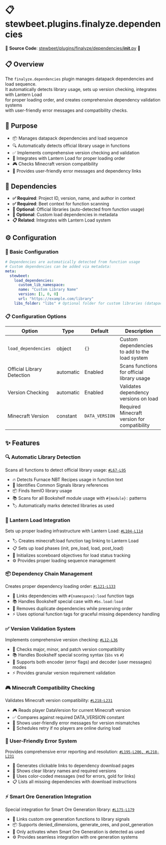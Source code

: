 
# 📋 stewbeet.plugins.finalyze.dependencies

📄 **Source Code**: [stewbeet/plugins/finalyze/dependencies/__init__.py](../../python_package/src/stewbeet/plugins/finalyze/dependencies/__init__.py) 🔗

## 📋 Overview
The `finalyze.dependencies` plugin manages datapack dependencies and load sequence.<br>
It automatically detects library usage, sets up version checking, integrates with Lantern Load<br>
for proper loading order, and creates comprehensive dependency validation systems<br>
with user-friendly error messages and compatibility checks.

## 🎯 Purpose
- 📦 Manages datapack dependencies and load sequence
- 🔍 Automatically detects official library usage in functions
- ✅ Implements comprehensive version checking and validation
- 🔗 Integrates with Lantern Load for proper loading order
- 🎮 Checks Minecraft version compatibility
- 📢 Provides user-friendly error messages and dependency links

## 🔗 Dependencies
- **✅ Required**: Project ID, version, name, and author in context
- **✅ Required**: Beet context for function scanning
- **🔧 Optional**: Official libraries (auto-detected from function usage)
- **🔧 Optional**: Custom load dependencies in metadata
- **📋 Related**: Integrates with Lantern Load system

## ⚙️ Configuration

### 🎯 Basic Configuration
```yaml
# Dependencies are automatically detected from function usage
# Custom dependencies can be added via metadata:
meta:
  stewbeet:
    load_dependencies:
      custom_lib_namespace:
      name: "Custom Library Name"
      version: [1, 0, 0]
      url: "https://example.com/library"
    libs_folder: "libs" # Optional folder for custom libraries (datapack and resource pack)
```

### 📋 Configuration Options

| Option | Type | Default | Description |
|--------|------|---------|-------------|
| `load_dependencies` | object | `{}` | Custom dependencies to add to the load system |
| Official Library Detection | automatic | Enabled | Scans functions for official library usage |
| Version Checking | automatic | Enabled | Validates dependency versions on load |
| Minecraft Version | constant | `DATA_VERSION` | Required Minecraft version for compatibility |

## ✨ Features

### 🔍 Automatic Library Detection
Scans all functions to detect official library usage: [`#L67-L95`](../../python_package/src/stewbeet/plugins/finalyze/dependencies/__init__.py#L67-L95)
- 🔥 Detects Furnace NBT Recipes usage in function text
- 📡 Identifies Common Signals library references
- 📦 Finds ItemIO library usage
- 📚 Scans for all Bookshelf module usage with `#{module}:` patterns
- 🏷️ Automatically marks detected libraries as used

### 🔗 Lantern Load Integration
Sets up proper loading infrastructure with Lantern Load: [`#L104-L114`](../../python_package/src/stewbeet/plugins/finalyze/dependencies/__init__.py#L104-L114)
- 🏷️ Creates minecraft:load function tag linking to Lantern Load
- 📋 Sets up load phases (init, pre_load, load, post_load)
- 🔄 Initializes scoreboard objectives for load status tracking
- ⚙️ Provides proper loading sequence management

### 📦 Dependency Chain Management
Creates proper dependency loading order: [`#L121-L133`](../../python_package/src/stewbeet/plugins/finalyze/dependencies/__init__.py#L121-L133)
- 🔗 Links dependencies with `#{namespace}:load` function tags
- 📚 Handles Bookshelf special case with `#bs.load:load`
- 🎯 Removes duplicate dependencies while preserving order
- ⚡ Uses optional function tags for graceful missing dependency handling

### ✅ Version Validation System
Implements comprehensive version checking: [`#L12-L36`](../../python_package/src/stewbeet/plugins/finalyze/dependencies/__init__.py#L12-L36)
- 🔢 Checks major, minor, and patch version compatibility
- 📚 Handles Bookshelf special scoring syntax (`$bs` vs `#`)
- 🎯 Supports both encoder (error flags) and decoder (user messages) modes
- ⚡ Provides granular version requirement validation

### 🎮 Minecraft Compatibility Checking
Validates Minecraft version compatibility: [`#L218-L231`](../../python_package/src/stewbeet/plugins/finalyze/dependencies/__init__.py#L218-L231)
- 🎮 Reads player DataVersion for current Minecraft version
- ✅ Compares against required DATA_VERSION constant
- 📢 Shows user-friendly error messages for version mismatches
- 🔄 Schedules retry if no players are online during load

### 📢 User-Friendly Error System
Provides comprehensive error reporting and resolution: [`#L195-L206, #L218-L231`](../../python_package/src/stewbeet/plugins/finalyze/dependencies/__init__.py#L195-L206)
- 🔗 Generates clickable links to dependency download pages
- 📝 Shows clear library names and required versions
- 🎨 Uses color-coded messages (red for errors, gold for links)
- 📋 Lists all missing dependencies with download instructions

### ⚡ Smart Ore Generation Integration
Special integration for Smart Ore Generation library: [`#L175-L179`](../../python_package/src/stewbeet/plugins/finalyze/dependencies/__init__.py#L175-L179)
- 🔗 Links custom ore generation functions to library signals
- 📦 Supports denied_dimensions, generate_ores, and post_generation
- 🎯 Only activates when Smart Ore Generation is detected as used
- ⚙️ Provides seamless integration with ore generation systems 

